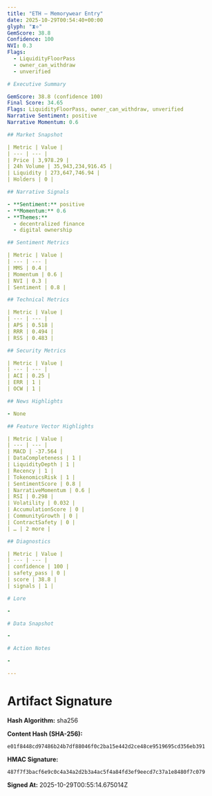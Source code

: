 ```yaml
---
title: "ETH — Memorywear Entry"
date: 2025-10-29T00:54:40+00:00
glyph: "⧗⟡"
GemScore: 38.8
Confidence: 100
NVI: 0.3
Flags:
  - LiquidityFloorPass
  - owner_can_withdraw
  - unverified

# Executive Summary

GemScore: 38.8 (confidence 100)
Final Score: 34.65
Flags: LiquidityFloorPass, owner_can_withdraw, unverified
Narrative Sentiment: positive
Narrative Momentum: 0.6

## Market Snapshot

| Metric | Value |
| --- | --- |
| Price | 3,978.29 |
| 24h Volume | 35,943,234,916.45 |
| Liquidity | 273,647,746.94 |
| Holders | 0 |

## Narrative Signals

- **Sentiment:** positive
- **Momentum:** 0.6
- **Themes:**
  - decentralized finance
  - digital ownership

## Sentiment Metrics

| Metric | Value |
| --- | --- |
| MMS | 0.4 |
| Momentum | 0.6 |
| NVI | 0.3 |
| Sentiment | 0.8 |

## Technical Metrics

| Metric | Value |
| --- | --- |
| APS | 0.518 |
| RRR | 0.494 |
| RSS | 0.483 |

## Security Metrics

| Metric | Value |
| --- | --- |
| ACI | 0.25 |
| ERR | 1 |
| OCW | 1 |

## News Highlights

- None

## Feature Vector Highlights

| Metric | Value |
| --- | --- |
| MACD | -37.564 |
| DataCompleteness | 1 |
| LiquidityDepth | 1 |
| Recency | 1 |
| TokenomicsRisk | 1 |
| SentimentScore | 0.8 |
| NarrativeMomentum | 0.6 |
| RSI | 0.298 |
| Volatility | 0.032 |
| AccumulationScore | 0 |
| CommunityGrowth | 0 |
| ContractSafety | 0 |
| … | 2 more |

## Diagnostics

| Metric | Value |
| --- | --- |
| confidence | 100 |
| safety_pass | 0 |
| score | 38.8 |
| signals | 1 |

# Lore

-

# Data Snapshot

-

# Action Notes

-

---
```


# Artifact Signature

**Hash Algorithm:** sha256

**Content Hash (SHA-256):**
```
e01f8448cd97486b24b7df88046f0c2ba15e442d2ce48ce9519695cd356eb391
```

**HMAC Signature:**
```
487f7f3bacf6e9c0c4a34a2d2b3a4ac5f4a84fd3ef9eecd7c37a1e8480f7c079
```

**Signed At:** 2025-10-29T00:55:14.675014Z

